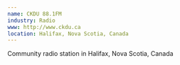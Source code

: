```yaml
---
name: CKDU 88.1FM
industry: Radio
www: http://www.ckdu.ca
location: Halifax, Nova Scotia, Canada
---
```

Community radio station in Halifax, Nova Scotia, Canada
